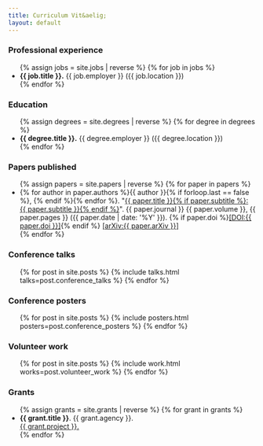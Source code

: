 ```yaml
---
title: Curriculum Vit&aelig;
layout: default
---
```


<h3>Professional experience</h3>
<ul>
{% assign jobs = site.jobs | reverse %}
{% for job in jobs %}
  <li seq="{{ job.date | date: '%Y' }}&ndash;{% if job.end_date %}{{ job.end_date | date: '%Y' }}{% else %}current{% endif %}">
    <strong>{{ job.title }}.</strong>
    {{ job.employer }} ({{ job.location }})
    <!--<div class="details">
      {{ job.content | markdownify }}
    </div>-->
  </li>
{% endfor %}
</ul>

<h3>Education</h3>
<ul>
{% assign degrees = site.degrees | reverse %}
{% for degree in degrees %}
  <li seq="{{ degree.date | date: '%Y' }}&ndash;{% if degree.end_date %}{{ degree.end_date | date: '%Y' }}{% else %}current{% endif %}">
    <strong>{{ degree.title }}.</strong>
    {{ degree.employer }} ({{ degree.location }})
    <!--<div class="details">
      {{ degree.content | markdownify }}
    </div>-->
  </li>
{% endfor %}
</ul>

<h3>Papers published</h3>
<ul>
{% assign papers = site.papers | reverse %}
{% for paper in papers %}
  <li>
  {% for author in paper.authors %}{{ author }}{% if forloop.last == false %}, {% endif %}{% endfor %}.
  &quot;<a href="{{ paper.external_url }}" target="_blank">{{ paper.title }}{% if paper.subtitle %}: {{ paper.subtitle }}{% endif %}</a>&quot;.
  {{ paper.journal }} <span class="volume">{{ paper.volume }}</span>, {{ paper.pages }} ({{ paper.date | date: '%Y' }}).
  {% if paper.doi %}<a href="https://dx.doi.org/{{ paper.doi }}" target="_blank">[DOI:{{ paper.doi }}]</a>{% endif %}
  <a href="https://arxiv.org/abs/{{ paper.arxiv }}" target="_blank">[arXiv:{{ paper.arXiv }}]</a>
  </li>
{% endfor %}
</ul>

<h3>Conference talks</h3>
<ul>
{% for post in site.posts %}
{% include talks.html talks=post.conference_talks %}
{% endfor %}
</ul>

<h3>Conference posters</h3>
<ul>
{% for post in site.posts %}
{% include posters.html posters=post.conference_posters %}
{% endfor %}
</ul>

<h3>Volunteer work</h3>
<ul>
{% for post in site.posts %}
{% include work.html works=post.volunteer_work %}
{% endfor %}
</ul>

<h3>Grants</h3>
<ul>
{% assign grants = site.grants | reverse %}
{% for grant in grants %}
   <li seq="{{ grant.date | date: '%Y' }}&ndash;{% if grant.end_date %}{{ grant.end_date | date: '%Y' }}{% else %}current{% endif %}">
     <strong>{{ grant.title }}</strong>. {{ grant.agency }}. <br/>
     <a href="{{ grant.external_url }}" class="title">{{ grant.project }}.</a>
   </li>
{% endfor %}
</ul>
